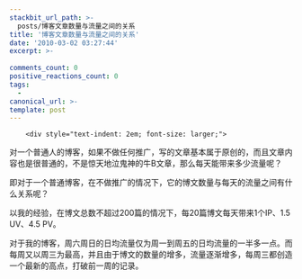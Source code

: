 ```yaml
---
stackbit_url_path: >-
  posts/博客文章数量与流量之间的关系
title: '博客文章数量与流量之间的关系'
date: '2010-03-02 03:27:44'
excerpt: >-
  
comments_count: 0
positive_reactions_count: 0
tags: 
  - 
canonical_url: >-
template: post
---
```


        <div style="text-indent: 2em; font-size: larger;">
<p>对一个普通人的博客，如果不做任何推广，写的文章基本属于原创的，而且文章内容也是很普通的，不是惊天地泣鬼神的牛B文章，那么每天能带来多少流量呢？</p>
<p>即对于一个普通博客，在不做推广的情况下，它的博文数量与每天的流量之间有什么关系呢？</p>
<p>以我的经验，在博文总数不超过200篇的情况下，每20篇博文每天带来1个IP、1.5 UV、4.5 PV。</p>
<p>对于我的博客，周六周日的日均流量仅为周一到周五的日均流量的一半多一点。而每周又以周三为最高，并且由于博文的数量的增多，流量逐渐增多，每周三都创造一个最新的高点，打破前一周的记录。</p>
</div>
      